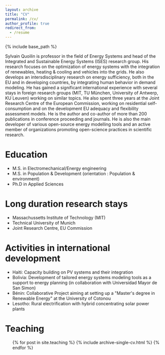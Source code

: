 ```yaml
---
layout: archive
title: "CV"
permalink: /cv/
author_profile: true
redirect_from:
  - /resume
---
```


{% include base_path %}

Sylvain Quoilin is professor in the field of Energy Systems and head of the Integrated and Sustainable Energy Systems (ISES) research group. His research focuses on the optimization of energy systems with the integration of renewables, heating & cooling and vehicles into the grids. He also develops an intersdisciplinary research on energy sufficiency, both in the EU and in developing countries, by integrating human behavior in demand modeling. 
He has gained a significant international experience with several stays in foreign research groups (MIT, TU München, University of Antwerp, KU Leuven) working on similar topics. He also spent three years at the Joint Research Centre of the European Commission, working on residential self-consumption and on the development EU adequacy and flexibility assessment models.
He is the author and co-author of more than 200 publications in conference proceeding and journals. He is also the main developer of various open-source energy modelling tools and an active member of organizations promoting open-science practices in scientific research.

Education
======
* M.S. in Electromechanical/Energy engineering
* M.S. in Population & Development (orientation : Population & environment)
* Ph.D in Applied Sciences

Long duration research stays
======
* Massachussetts Institute of Technology (MIT)
* Technical University of Munich
* Joint Research Centre, EU Commission

Activities in international development
======
* Haiti: Capacity building on PV systems and their integration
* Bolivia: Development of tailored energy systems modeling tools as a support to energy planning (in collaboration with Universidad Mayor de San Simon)
* Bénin: Collaborative Project aiming at setting up a "Master's degree in Renewable Energy" at the University of Cotonou
* Lesotho: Rural electrification with hybrid concentrating solar power plants

Teaching
======
  <ul>{% for post in site.teaching %}
    {% include archive-single-cv.html %}
  {% endfor %}</ul>

